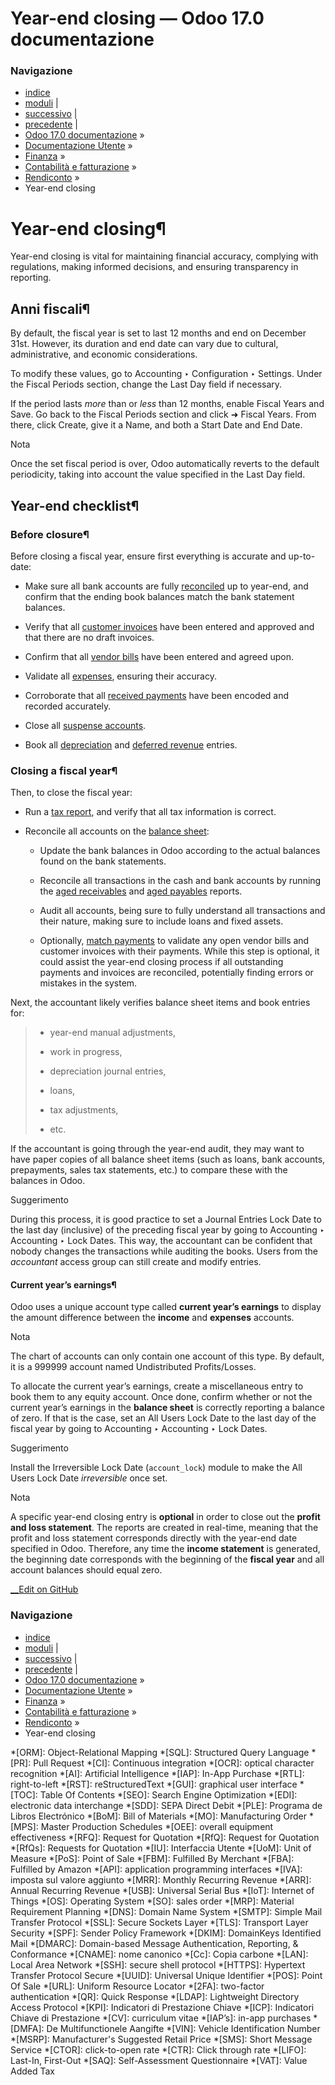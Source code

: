 # Year-end closing — Odoo 17.0 documentazione

### Navigazione

  * [indice](../../../../genindex.html "Indice generale")
  * [moduli](../../../../py-modindex.html "Indice del modulo Python") |
  * [successivo](../../expenses.html "Costi") |
  * [precedente](customize.html "Custom reports") |
  * [Odoo 17.0 documentazione](../../../../index-2.html) »
  * [Documentazione Utente](../../../../applications.html) »
  * [Finanza](../../../finance.html) »
  * [Contabilità e fatturazione](../../accounting.html) »
  * [Rendiconto](../reporting.html) »
  * Year-end closing



# Year-end closing¶

Year-end closing is vital for maintaining financial accuracy, complying with regulations, making informed decisions, and ensuring transparency in reporting.

## Anni fiscali¶

By default, the fiscal year is set to last 12 months and end on December 31st. However, its duration and end date can vary due to cultural, administrative, and economic considerations.

To modify these values, go to Accounting ‣ Configuration ‣ Settings. Under the Fiscal Periods section, change the Last Day field if necessary.

If the period lasts _more_ than or _less_ than 12 months, enable Fiscal Years and Save. Go back to the Fiscal Periods section and click ➜ Fiscal Years. From there, click Create, give it a Name, and both a Start Date and End Date.

Nota

Once the set fiscal period is over, Odoo automatically reverts to the default periodicity, taking into account the value specified in the Last Day field.

## Year-end checklist¶

### Before closure¶

Before closing a fiscal year, ensure first everything is accurate and up-to-date:

  * Make sure all bank accounts are fully [reconciled](../bank/reconciliation.html) up to year-end, and confirm that the ending book balances match the bank statement balances.

  * Verify that all [customer invoices](../customer_invoices.html) have been entered and approved and that there are no draft invoices.

  * Confirm that all [vendor bills](../vendor_bills.html) have been entered and agreed upon.

  * Validate all [expenses](../../expenses.html), ensuring their accuracy.

  * Corroborate that all [received payments](../payments.html) have been encoded and recorded accurately.

  * Close all [suspense accounts](../bank.html#bank-accounts-suspense).

  * Book all [depreciation](../vendor_bills/assets.html) and [deferred revenue](../customer_invoices/deferred_revenues.html) entries.




### Closing a fiscal year¶

Then, to close the fiscal year:

  * Run a [tax report](../reporting.html#accounting-reporting-tax-report), and verify that all tax information is correct.

  * Reconcile all accounts on the [balance sheet](../reporting.html#accounting-reporting-balance-sheet):

    * Update the bank balances in Odoo according to the actual balances found on the bank statements.

    * Reconcile all transactions in the cash and bank accounts by running the [aged receivables](../reporting.html#accounting-reporting-aged-receivable) and [aged payables](../reporting.html#accounting-reporting-aged-payable) reports.

    * Audit all accounts, being sure to fully understand all transactions and their nature, making sure to include loans and fixed assets.

    * Optionally, [match payments](../payments.html#accounting-payments-auto-reconcile-tool) to validate any open vendor bills and customer invoices with their payments. While this step is optional, it could assist the year-end closing process if all outstanding payments and invoices are reconciled, potentially finding errors or mistakes in the system.




Next, the accountant likely verifies balance sheet items and book entries for:

>   * year-end manual adjustments,
> 
>   * work in progress,
> 
>   * depreciation journal entries,
> 
>   * loans,
> 
>   * tax adjustments,
> 
>   * etc.
> 
> 


If the accountant is going through the year-end audit, they may want to have paper copies of all balance sheet items (such as loans, bank accounts, prepayments, sales tax statements, etc.) to compare these with the balances in Odoo.

Suggerimento

During this process, it is good practice to set a Journal Entries Lock Date to the last day (inclusive) of the preceding fiscal year by going to Accounting ‣ Accounting ‣ Lock Dates. This way, the accountant can be confident that nobody changes the transactions while auditing the books. Users from the _accountant_ access group can still create and modify entries.

#### Current year’s earnings¶

Odoo uses a unique account type called **current year’s earnings** to display the amount difference between the **income** and **expenses** accounts.

Nota

The chart of accounts can only contain one account of this type. By default, it is a 999999 account named Undistributed Profits/Losses.

To allocate the current year’s earnings, create a miscellaneous entry to book them to any equity account. Once done, confirm whether or not the current year’s earnings in the **balance sheet** is correctly reporting a balance of zero. If that is the case, set an All Users Lock Date to the last day of the fiscal year by going to Accounting ‣ Accounting ‣ Lock Dates.

Suggerimento

Install the Irreversible Lock Date (`account_lock`) module to make the All Users Lock Date _irreversible_ once set.

Nota

A specific year-end closing entry is **optional** in order to close out the **profit and loss statement**. The reports are created in real-time, meaning that the profit and loss statement corresponds directly with the year-end date specified in Odoo. Therefore, any time the **income statement** is generated, the beginning date corresponds with the beginning of the **fiscal year** and all account balances should equal zero.

[ __Edit on GitHub](https://github.com/odoo/documentation/edit/17.0/content/applications/finance/accounting/reporting/year_end.rst)

### Navigazione

  * [indice](../../../../genindex.html "Indice generale")
  * [moduli](../../../../py-modindex.html "Indice del modulo Python") |
  * [successivo](../../expenses.html "Costi") |
  * [precedente](customize.html "Custom reports") |
  * [Odoo 17.0 documentazione](../../../../index-2.html) »
  * [Documentazione Utente](../../../../applications.html) »
  * [Finanza](../../../finance.html) »
  * [Contabilità e fatturazione](../../accounting.html) »
  * [Rendiconto](../reporting.html) »
  * Year-end closing


  *[ORM]: Object-Relational Mapping
  *[SQL]: Structured Query Language
  *[PR]: Pull Request
  *[CI]: Continuous integration
  *[OCR]: optical character recognition
  *[AI]: Artificial Intelligence
  *[IAP]: In-App Purchase
  *[RTL]: right-to-left
  *[RST]: reStructuredText
  *[GUI]: graphical user interface
  *[TOC]: Table Of Contents
  *[SEO]: Search Engine Optimization
  *[EDI]: electronic data interchange
  *[SDD]: SEPA Direct Debit
  *[PLE]: Programa de Libros Electrónico
  *[BoM]: Bill of Materials
  *[MO]: Manufacturing Order
  *[MPS]: Master Production Schedules
  *[OEE]: overall equipment effectiveness
  *[RFQ]: Request for Quotation
  *[RfQ]: Request for Quotation
  *[RfQs]: Requests for Quotation
  *[IU]: Interfaccia Utente
  *[UoM]: Unit of Measure
  *[PoS]: Point of Sale
  *[FBM]: Fulfilled By Merchant
  *[FBA]: Fulfilled by Amazon
  *[API]: application programming interfaces
  *[IVA]: imposta sul valore aggiunto
  *[MRR]: Monthly Recurring Revenue
  *[ARR]: Annual Recurring Revenue
  *[USB]: Universal Serial Bus
  *[IoT]: Internet of Things
  *[OS]: Operating System
  *[SO]: sales order
  *[MRP]: Material Requirement Planning
  *[DNS]: Domain Name System
  *[SMTP]: Simple Mail Transfer Protocol
  *[SSL]: Secure Sockets Layer
  *[TLS]: Transport Layer Security
  *[SPF]: Sender Policy Framework
  *[DKIM]: DomainKeys Identified Mail
  *[DMARC]: Domain-based Message Authentication, Reporting, & Conformance
  *[CNAME]: nome canonico
  *[Cc]: Copia carbone
  *[LAN]: Local Area Network
  *[SSH]: secure shell protocol
  *[HTTPS]: Hypertext Transfer Protocol Secure
  *[UUID]: Universal Unique Identifier
  *[POS]: Point Of Sale
  *[URL]: Uniform Resource Locator
  *[2FA]: two-factor authentication
  *[QR]: Quick Response
  *[LDAP]: Lightweight Directory Access Protocol
  *[KPI]: Indicatori di Prestazione Chiave
  *[ICP]: Indicatori Chiave di Prestazione
  *[CV]: curriculum vitae
  *[IAP’s]: in-app purchases
  *[DMFA]: De Multifunctionele Aangifte
  *[VIN]: Vehicle Identification Number
  *[MSRP]: Manufacturer's Suggested Retail Price
  *[SMS]: Short Message Service
  *[CTOR]: click-to-open rate
  *[CTR]: Click through rate
  *[LIFO]: Last-In, First-Out
  *[SAQ]: Self-Assessment Questionnaire
  *[VAT]: Value Added Tax